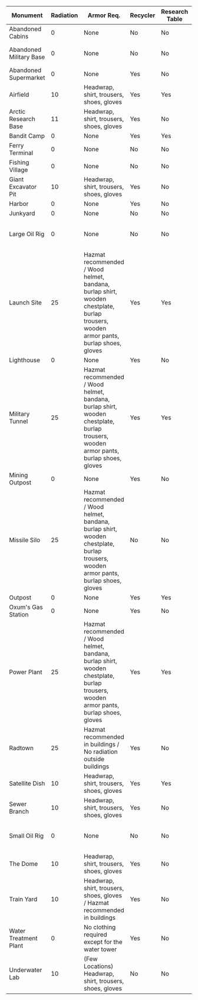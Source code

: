 
Monument | Radiation | Armor Req. | Recycler | Research Table | Workbench | Oil Ref. | Has Diesel | Has Keycards | Req. Keycards | Req. Fuses | Scientists
--- | --- | --- | --- | --- | --- | --- | --- | --- | --- | --- | ---
Abandoned Cabins | 0 | None | No | No | No | No | No | Green |  |  | None
Abandoned Military Base | 0 | None | No | No | No | No | No |  |  |  | 5-10 Blue Scientists
Abandoned Supermarket | 0 | None | Yes | No | No | No | No | Green |  |  | None
Airfield | 10 | Headwrap, shirt, trousers, shoes, gloves | Yes | Yes | No | Yes | No | Red | Green, Blue | 2 | None
Arctic Research Base | 11 | Headwrap, shirt, trousers, shoes, gloves | Yes | No | No | No | No | Red | Green, Blue |  | 10-20 Blue Scientists
Bandit Camp | 0 | None | Yes | Yes | Yes | No | No |  |  |  | None
Ferry Terminal | 0 | None | No | No | No | No | No |  |  |  | None
Fishing Village | 0 | None | No | No | No | No | No |  |  |  | None
Giant Excavator Pit | 10 | Headwrap, shirt, trousers, shoes, gloves | Yes | No | No | No | No |  |  |  | 18 Blue Scientists
Harbor | 0 | None | Yes | No | No | Yes | No | Blue | Green | 1 | None
Junkyard | 0 | None | No | No | No | No | Yes | Green |  |  | None
Large Oil Rig | 0 | None | No | No | No | No | Yes |  | Red |  | 26 Blue Scientists, 10 Heavy Scientists
Launch Site | 25 | Hazmat recommended / Wood helmet, bandana, burlap shirt, wooden chestplate, burlap trousers, wooden armor pants, burlap shoes, gloves | Yes | Yes | No | No | No |  | Green, Red | 2 | None
Lighthouse | 0 | None | Yes | No | No | No | No |  |  |  | None
Military Tunnel | 25 | Hazmat recommended / Wood helmet, bandana, burlap shirt, wooden chestplate, burlap trousers, wooden armor pants, burlap shoes, gloves | Yes | Yes | No | No | No |  | Green, Blue, Red | 1 | 29 Blue Scientists
Mining Outpost | 0 | None | Yes | No | No | No | No |  |  |  | None
Missile Silo | 25 | Hazmat recommended / Wood helmet, bandana, burlap shirt, wooden chestplate, burlap trousers, wooden armor pants, burlap shoes, gloves | No | No | No | No | No | Red | Blue | 1 | 24 NVG Scientists
Outpost | 0 | None | Yes | Yes | Yes | Yes | No | Blue |  |  | None
Oxum's Gas Station | 0 | None | Yes | No | No | No | No | Green |  |  | None
Power Plant | 25 | Hazmat recommended / Wood helmet, bandana, burlap shirt, wooden chestplate, burlap trousers, wooden armor pants, burlap shoes, gloves | Yes | Yes | No | No | Yes | Red | Green, Blue | 1 | None
Radtown | 25 | Hazmat recommended in buildings / No radiation outside buildings | Yes | No | No | No | No |  |  |  | None
Satellite Dish | 10 | Headwrap, shirt, trousers, shoes, gloves | Yes | Yes | No | Yes | No | Blue | Green | 1 | None
Sewer Branch | 10 | Headwrap, shirt, trousers, shoes, gloves | Yes | No | No | Yes | No | Blue | Green | 1 | None
Small Oil Rig | 0 | None | No | No | No | No | Yes |  | Blue, Red |  | 15 Blue Scientists, 6 Heavy Scientists
The Dome | 10 | Headwrap, shirt, trousers, shoes, gloves | Yes | No | No | Yes | Yes |  |  |  | None
Train Yard | 10 | Headwrap, shirt, trousers, shoes, gloves / Hazmat recommended in buildings | Yes | No | No | No | No | Red | Green, Blue | 1 | 5-10 Blue Scientists
Water Treatment Plant | 0 | No clothing required except for the water tower | Yes | No | No | Yes | Yes | Red | Blue | 1 | None
Underwater Lab | 10 | (Few Locations) Headwrap, shirt, trousers, shoes, gloves | No | No | No | No | No | Green | Blue, Red | 2 | 10-20 Blue Scientists
